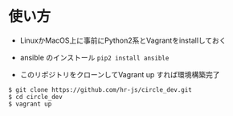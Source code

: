 # 使い方

- LinuxかMacOS上に事前にPython2系とVagrantをinstallしておく

- ansible のインストール
`pip2 install ansible`

- このリポジトリをクローンしてVagrant up すれば環境構築完了

```
$ git clone https://github.com/hr-js/circle_dev.git
$ cd circle_dev
$ vagrant up
```
